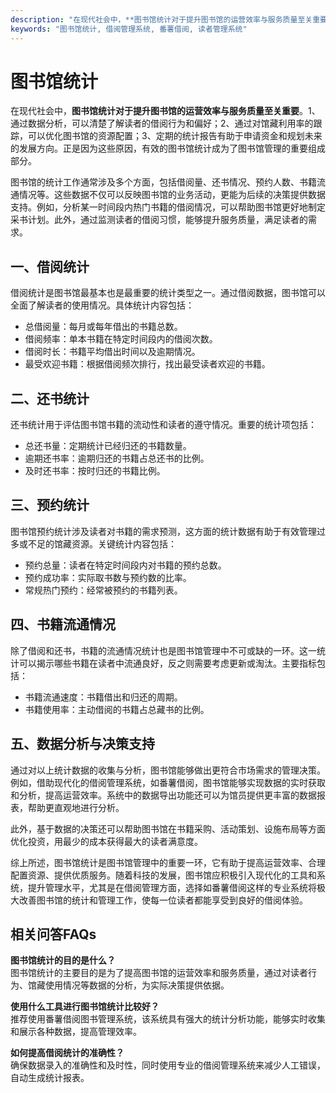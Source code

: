 ```yaml
---
description: "在现代社会中，**图书馆统计对于提升图书馆的运营效率与服务质量至关重要**。1、通过数据分析，可以清楚了解读者的借阅行为和偏好；2、通过对馆藏利用率的跟踪，可以优化图书馆的资源配置；3、定期的统计报告有助于申请资金和规划未来的发展方向。正是因为这些原因，有效的图书馆统计成为了图书馆管理的重要组成部分。"
keywords: "图书馆统计, 借阅管理系统, 番薯借阅, 读者管理系统"
---
```

# 图书馆统计

在现代社会中，**图书馆统计对于提升图书馆的运营效率与服务质量至关重要**。1、通过数据分析，可以清楚了解读者的借阅行为和偏好；2、通过对馆藏利用率的跟踪，可以优化图书馆的资源配置；3、定期的统计报告有助于申请资金和规划未来的发展方向。正是因为这些原因，有效的图书馆统计成为了图书馆管理的重要组成部分。

图书馆的统计工作通常涉及多个方面，包括借阅量、还书情况、预约人数、书籍流通情况等。这些数据不仅可以反映图书馆的业务活动，更能为后续的决策提供数据支持。例如，分析某一时间段内热门书籍的借阅情况，可以帮助图书馆更好地制定采书计划。此外，通过监测读者的借阅习惯，能够提升服务质量，满足读者的需求。

## **一、借阅统计**

借阅统计是图书馆最基本也是最重要的统计类型之一。通过借阅数据，图书馆可以全面了解读者的使用情况。具体统计内容包括：

- 总借阅量：每月或每年借出的书籍总数。
- 借阅频率：单本书籍在特定时间段内的借阅次数。
- 借阅时长：书籍平均借出时间以及逾期情况。
- 最受欢迎书籍：根据借阅频次排行，找出最受读者欢迎的书籍。

## **二、还书统计**

还书统计用于评估图书馆书籍的流动性和读者的遵守情况。重要的统计项包括：

- 总还书量：定期统计已经归还的书籍数量。
- 逾期还书率：逾期归还的书籍占总还书的比例。
- 及时还书率：按时归还的书籍比例。

## **三、预约统计**

图书馆预约统计涉及读者对书籍的需求预测，这方面的统计数据有助于有效管理过多或不足的馆藏资源。关键统计内容包括：

- 预约总量：读者在特定时间段内对书籍的预约总数。
- 预约成功率：实际取书数与预约数的比率。
- 常规热门预约：经常被预约的书籍列表。

## **四、书籍流通情况**

除了借阅和还书，书籍的流通情况统计也是图书馆管理中不可或缺的一环。这一统计可以揭示哪些书籍在读者中流通良好，反之则需要考虑更新或淘汰。主要指标包括：

- 书籍流通速度：书籍借出和归还的周期。
- 书籍使用率：主动借阅的书籍占总藏书的比例。

## **五、数据分析与决策支持**

通过对以上统计数据的收集与分析，图书馆能够做出更符合市场需求的管理决策。例如，借助现代化的借阅管理系统，如番薯借阅，图书馆能够实现数据的实时获取和分析，提高运营效率。系统中的数据导出功能还可以为馆员提供更丰富的数据报表，帮助更直观地进行分析。

此外，基于数据的决策还可以帮助图书馆在书籍采购、活动策划、设施布局等方面优化投资，用最少的成本获得最大的读者满意度。

综上所述，图书馆统计是图书馆管理中的重要一环，它有助于提高运营效率、合理配置资源、提供优质服务。随着科技的发展，图书馆应积极引入现代化的工具和系统，提升管理水平，尤其是在借阅管理方面，选择如番薯借阅这样的专业系统将极大改善图书馆的统计和管理工作，使每一位读者都能享受到良好的借阅体验。

## 相关问答FAQs

**图书馆统计的目的是什么？**  
图书馆统计的主要目的是为了提高图书馆的运营效率和服务质量，通过对读者行为、馆藏使用情况等数据的分析，为实际决策提供依据。

**使用什么工具进行图书馆统计比较好？**  
推荐使用番薯借阅图书管理系统，该系统具有强大的统计分析功能，能够实时收集和展示各种数据，提高管理效率。

**如何提高借阅统计的准确性？**  
确保数据录入的准确性和及时性，同时使用专业的借阅管理系统来减少人工错误，自动生成统计报表。
